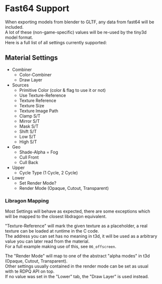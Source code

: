 # Fast64 Support

When exporting models from blender to GLTF, any data from fast64 will be included.<br>
A lot of these (non-game-specific) values will be re-used by the tiny3d model format.<br>
Here is a full list of all settings currently supported:

## Material Settings

- Combiner
  - Color-Combiner
  - Draw Layer
- Sources
  - Primitive Color (color & flag to use it or not) 
  - Use Texture-Reference
  - Texture Reference
  - Texture Size 
  - Texture Image Path
  - Clamp S/T
  - Mirror S/T   
  - Mask S/T
  - Shift S/T
  - Low S/T
  - High S/T   
- Geo
  - Shade-Alpha = Fog
  - Cull Front
  - Cull Back
- Upper
  - Cycle Type (1 Cycle, 2 Cycle)
- Lower
  - Set Render Mode? 
  - Render Mode (Opaque, Cutout, Transparent)

### Libragon Mapping
Most Settings will behave as expected, there are some exceptions which will be mapped to the closest libdragon equivalent.<br>

"Texture-Reference" will mark the given texture as a placeholder, a real texture can be loaded at runtime in the C code.<br>
The address you can set has no meaning in t3d, it will be used as a arbitrary value you can later read from the material.<br>
For a full example making use of this, see `06_offscreen`.

The "Render Mode" will map to one of the abstract "alpha modes" in t3d (Opaque, Cutout, Transparent).<br>
Other settings usually contained in the render mode can be set as usual with te RDPQ API on top.<br>
If no value was set in the "Lower" tab, the "Draw Layer" is used instead.

